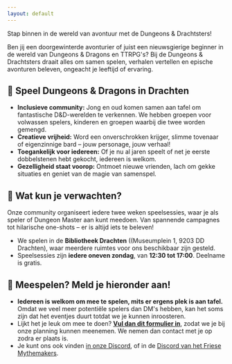 ```yaml
---
layout: default
---
```


Stap binnen in de wereld van avontuur met de Dungeons & Drachtsters! 

Ben jij een doorgewinterde avonturier of juist een nieuwsgierige beginner in de wereld van Dungeons & Dragons en TTRPG's? Bij de Dungeons & Drachtsters draait alles om samen spelen, verhalen vertellen en epische avonturen beleven, ongeacht je leeftijd of ervaring.

## 🎲 Speel Dungeons & Dragons in Drachten
*   **Inclusieve community:** Jong en oud komen samen aan tafel om fantastische D&D-werelden te verkennen. We hebben groepen voor volwassen spelers, kinderen en groepen waarbij die twee worden gemengd.
*   **Creatieve vrijheid:** Word een onverschrokken krijger, slimme tovenaar of eigenzinnige bard – jouw personage, jouw verhaal!
*   **Toegankelijk voor iedereen:** Of je nu al jaren speelt of net je eerste dobbelstenen hebt gekocht, iedereen is welkom.
*   **Gezelligheid staat voorop:** Ontmoet nieuwe vrienden, lach om gekke situaties en geniet van de magie van samenspel.

## 🐉 Wat kun je verwachten?
Onze community organiseert iedere twee weken speelsessies, waar je als speler of Dungeon Master aan kunt meedoen. Van spannende campagnes tot hilarische one-shots – er is altijd iets te beleven!

*   We spelen in de **Bibliotheek Drachten** ((Museumplein 1, 9203 DD Drachten), waar meerdere ruimtes voor ons beschikbaar zijn gesteld.
*   Speelsessies zijn **iedere oneven zondag**, van **12:30 tot 17:00**. Deelname is gratis.

## 📄 Meespelen? Meld je hieronder aan!
*   **Iedereen is welkom om mee te spelen, mits er ergens plek is aan tafel.** Omdat we veel meer potentiële spelers dan DM's hebben, kan het soms zijn dat het eventjes duurt totdat we je kunnen inroosteren.
*   Lijkt het je leuk om mee te doen? **[Vul dan dit formulier in](https://forms.gle/QLqtZxNm4ykM8sum9)**, zodat we je bij onze planning kunnen meenemen. We nemen dan contact met je op zodra er plaats is.
*   Je kunt ons ook vinden [in onze Discord](https://discord.gg/wq6gYaDCWQ), of in de [Discord van het Friese Mythemakers](https://discord.gg/byMNBk4xef).